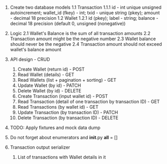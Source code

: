 1. Create two database models
   1.1 Transaction
      1.1.1 id - int unique unsigned autoincrement; wallet_id (fkey) - int; txid - unique string (pkey); amount - decimal 18 precision
   1.2 Wallet 
      1.2.1 id (pkey); label - string; balance - decimal 18 precision (default 0, unsigned (nonegative))


2. Logic
    2.1 Wallet's Balance is the sum of all transaction amounts
    2.2 Transaction amount might be the negative number
    2.3 Wallet balance should never be the negative
    2.4 Transaction amount should not exceed wallet's balance amount

3. API design - CRUD
   1. Create Wallet (return id) - POST
   2. Read Wallet (details) - GET
   3. Read Wallets (list + pagination + sorting) - GET
   4. Update Wallet (by id) - PATCH
   5. Delete Wallet (by id) - DELETE
   6. Create Transaction (input wallet id) - POST
   7. Read Transaction (detail of one transaction by transaction ID) - GET
   8. Read Transactions (by wallet id) - GET
   9. Update Transaction (by transaction ID) - PATCH
   10. Delete Transaction (by transaction ID) - DELETE

4. TODO: Apply fixtures and mock data dump
5. Do not forget about enumerators and __init__.py __all__ = []

6. Transaction output serializer
   1. List of transactions with Wallet details in it